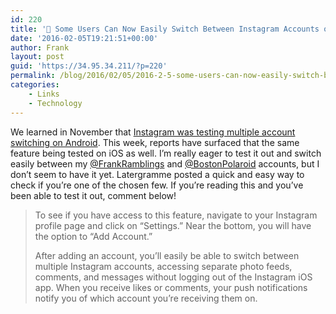 ```yaml
---
id: 220
title: '🔗 Some Users Can Now Easily Switch Between Instagram Accounts on iOS | Latergramme'
date: '2016-02-05T19:21:51+00:00'
author: Frank
layout: post
guid: 'https://34.95.34.211/?p=220'
permalink: /blog/2016/02/05/2016-2-5-some-users-can-now-easily-switch-between-instagram-accounts-on-ios-latergramme/
categories:
    - Links
    - Technology
---
```


We learned in November that [Instagram was testing multiple account switching on Android](http://frankramblings.com/blog/2015/11/27/-finally-instagram-is-testing-multiple-account-switching-android-police). This week, reports have surfaced that the same feature being tested on iOS as well. I’m really eager to test it out and switch easily between my [@FrankRamblings](http://instagram.com/frankramblings) and [@BostonPolaroid](http://instagram.com/bostonpolaroid) accounts, but I don’t seem to have it yet. Latergramme posted a quick and easy way to check if you’re one of the chosen few. If you’re reading this and you’ve been able to test it out, comment below!

> To see if you have access to this feature, navigate to your Instagram profile page and click on “Settings.” Near the bottom, you will have the option to “Add Account.”
> 
> After adding an account, you’ll easily be able to switch between multiple Instagram accounts, accessing separate photo feeds, comments, and messages without logging out of the Instagram iOS app. When you receive likes or comments, your push notifications notify you of which account you’re receiving them on.

<div class="
          image-block-outer-wrapper
          layout-caption-hidden
          design-layout-inline
          
          
          
        " data-test="image-block-inline-outer-wrapper"><figure class="
              sqs-block-image-figure
              intrinsic
            " style="max-width:960px;"><div class="image-block-wrapper" data-animation-override="" data-animation-role="image"><div class="sqs-image-shape-container-element
              
          
        
              has-aspect-ratio
            " style="
                position: relative;
                
                  padding-bottom:56.25%;
                
                overflow: hidden;
              "><noscript>![](https://images.squarespace-cdn.com/content/v1/5070e334e4b00907bc18faef/1454699561016-B9MZ07KM2E9E6OI8L5F4/image-asset.jpeg)</noscript>![](https://images.squarespace-cdn.com/content/v1/5070e334e4b00907bc18faef/1454699561016-B9MZ07KM2E9E6OI8L5F4/image-asset.jpeg)</div></div></figure></div>Instagram Rolls Out Multiple Account Switching for Some iOS Users | [Latergramme](http://blog.latergram.me/multiple-instagram-accounts-on-ios/)
